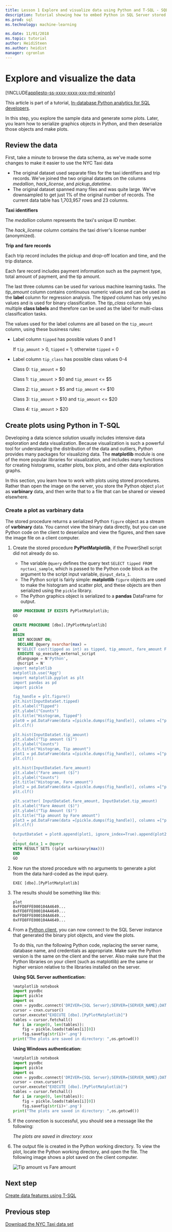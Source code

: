 ```yaml
---
title: Lesson 1 Explore and visualize data using Python and T-SQL - SQL Server Machine Learning
description: Tutorial showing how to embed Python in SQL Server stored procedures and T-SQL functions 
ms.prod: sql
ms.technology: machine-learning

ms.date: 11/01/2018  
ms.topic: tutorial
author: HeidiSteen
ms.author: heidist
manager: cgronlun
---
```

# Explore and visualize the data
[!INCLUDE[appliesto-ss-xxxx-xxxx-xxx-md-winonly](../../includes/appliesto-ss-xxxx-xxxx-xxx-md-winonly.md)]

This article is part of a tutorial, [In-database Python analytics for SQL developers](sqldev-in-database-python-for-sql-developers.md). 

In this step, you explore the sample data and generate some plots. Later, you learn how to serialize graphics objects in Python, and then deserialize those objects and make plots.

## Review the data

First, take a minute to browse the data schema, as we've made some changes to make it easier to use the NYC Taxi data

+ The original dataset used separate files for the taxi identifiers and trip records. We've joined the two original datasets on the columns _medallion_, _hack_license_, and _pickup_datetime_.  
+ The original dataset spanned many files and was quite large. We've downsampled to get just 1% of the original number of records. The current data table has 1,703,957 rows and 23 columns.

**Taxi identifiers**

The _medallion_ column represents the taxi's unique ID number.

The _hack_license_ column contains the taxi driver's license number (anonymized).

**Trip and fare records**

Each trip record includes the pickup and drop-off location and time, and the trip distance.

Each fare record includes payment information such as the payment type, total amount of payment, and the tip amount.

The last three columns can be used for various machine learning tasks.  The _tip_amount_ column contains continuous numeric values and can be used as the **label** column for regression analysis. The _tipped_ column has only yes/no values and is used for binary classification. The _tip_class_ column has multiple **class labels** and therefore can be used as the label for multi-class classification tasks.

The values used for the label columns are all based on the `tip_amount` column, using these business rules:

+ Label column `tipped` has possible values 0 and 1

    If `tip_amount` > 0, `tipped` = 1; otherwise `tipped` = 0

+ Label column `tip_class` has possible class values 0-4

    Class 0: `tip_amount` = $0

    Class 1: `tip_amount` > $0 and `tip_amount` <= $5
    
    Class 2: `tip_amount` > $5 and `tip_amount` <= $10
    
    Class 3: `tip_amount` > $10 and `tip_amount` <= $20
    
    Class 4: `tip_amount` > $20

## Create plots using Python in T-SQL

Developing a data science solution usually includes intensive data exploration and data visualization. Because visualization is such a powerful tool for understanding the distribution of the data and outliers, Python provides many packages for visualizing data. The **matplotlib** module is one of the more popular libraries for visualization, and includes many functions for creating histograms, scatter plots, box plots, and other data exploration graphs.

In this section, you learn how to work with plots using stored procedures. Rather than open the image on the server, you store the Python object  `plot` as **varbinary** data, and then write that to a file that can be shared or viewed elsewhere.

### Create a plot as varbinary data

The stored procedure returns a serialized Python `figure` object as a stream of **varbinary** data. You cannot view the binary data directly, but you can use Python code on the client to deserialize and view the figures, and then save the image file on a client computer.

1. Create the stored procedure **PyPlotMatplotlib**, if the PowerShell script did not already do so.

    - The variable `@query` defines the query text `SELECT tipped FROM nyctaxi_sample`, which is passed to the Python code block as the argument to the script input variable, `@input_data_1`.
    - The Python script is fairly simple: **matplotlib** `figure` objects are used to make the histogram and scatter plot, and these objects are then serialized using the `pickle` library.
    - The Python graphics object is serialized to a **pandas** DataFrame for output.
  
    ```SQL
    DROP PROCEDURE IF EXISTS PyPlotMatplotlib;
    GO

	CREATE PROCEDURE [dbo].[PyPlotMatplotlib]
	AS
	BEGIN
      SET NOCOUNT ON;
      DECLARE @query nvarchar(max) =
      N'SELECT cast(tipped as int) as tipped, tip_amount, fare_amount FROM [dbo].[nyctaxi_sample]'
	  EXECUTE sp_execute_external_script
	  @language = N'Python',
      @script = N'
	import matplotlib
	matplotlib.use("Agg")
	import matplotlib.pyplot as plt
	import pandas as pd
	import pickle

	fig_handle = plt.figure()
	plt.hist(InputDataSet.tipped)
	plt.xlabel("Tipped")
	plt.ylabel("Counts")
	plt.title("Histogram, Tipped")
	plot0 = pd.DataFrame(data =[pickle.dumps(fig_handle)], columns =["plot"])
	plt.clf()

	plt.hist(InputDataSet.tip_amount)
	plt.xlabel("Tip amount ($)")
	plt.ylabel("Counts")
	plt.title("Histogram, Tip amount")
	plot1 = pd.DataFrame(data =[pickle.dumps(fig_handle)], columns =["plot"])
	plt.clf()

	plt.hist(InputDataSet.fare_amount)
	plt.xlabel("Fare amount ($)")
	plt.ylabel("Counts")
	plt.title("Histogram, Fare amount")
	plot2 = pd.DataFrame(data =[pickle.dumps(fig_handle)], columns =["plot"])
	plt.clf()

	plt.scatter( InputDataSet.fare_amount, InputDataSet.tip_amount)
	plt.xlabel("Fare Amount ($)")
	plt.ylabel("Tip Amount ($)")
	plt.title("Tip amount by Fare amount")
	plot3 = pd.DataFrame(data =[pickle.dumps(fig_handle)], columns =["plot"])
	plt.clf()

	OutputDataSet = plot0.append(plot1, ignore_index=True).append(plot2, ignore_index=True).append(plot3, ignore_index=True)
	',
    @input_data_1 = @query
	WITH RESULT SETS ((plot varbinary(max)))
	END
	GO
    ```

2. Now run the stored procedure with no arguments to generate a plot from the data hard-coded as the input query.

    ```
    EXEC [dbo].[PyPlotMatplotlib]
    ```

3. The results should be something like this:
  
	```
    plot
    0xFFD8FFE000104A4649...
	0xFFD8FFE000104A4649...
	0xFFD8FFE000104A4649...
	0xFFD8FFE000104A4649...
    ```

  
4. From a [Python client](../python/setup-python-client-tools-sql.md), you can now connect to the SQL Server instance that generated the binary plot objects, and view the plots. 

    To do this, run the following Python code, replacing the server name, database name, and credentials as appropriate. Make sure the Python version is the same on the client and the server. Also make sure that the Python libraries on your client (such as matplotlib) are the same or higher version relative to the libraries installed on the server.
  
    **Using SQL Server authentication:**
    
    ```python
    %matplotlib notebook
    import pyodbc
    import pickle
    import os
    cnxn = pyodbc.connect('DRIVER={SQL Server};SERVER={SERVER_NAME};DATABASE={DB_NAME};UID={USER_NAME};PWD={PASSWORD}')
    cursor = cnxn.cursor()
    cursor.execute("EXECUTE [dbo].[PyPlotMatplotlib]")
    tables = cursor.fetchall()
    for i in range(0, len(tables)):
        fig = pickle.loads(tables[i][0])
        fig.savefig(str(i)+'.png')
    print("The plots are saved in directory: ",os.getcwd())
    ```

    **Using Windows authentication:**

    ```python
    %matplotlib notebook
    import pyodbc
    import pickle
    import os
    cnxn = pyodbc.connect('DRIVER={SQL Server};SERVER={SERVER_NAME};DATABASE={DB_NAME};Trusted_Connection=True;')
    cursor = cnxn.cursor()
    cursor.execute("EXECUTE [dbo].[PyPlotMatplotlib]")
    tables = cursor.fetchall()
    for i in range(0, len(tables)):
        fig = pickle.loads(tables[i][0])
        fig.savefig(str(i)+'.png')
    print("The plots are saved in directory: ",os.getcwd())
    ```

5.  If the connection is successful, you should see a message like the following:
  
	*The plots are saved in directory: xxxx*
  
6.  The output file is created in the Python working directory. To view the plot, locate the Python working directory, and open the file. The following image shows a plot saved on the client computer.
  
    ![Tip amount vs Fare amount](media/sqldev-python-sample-plot.png "Tip amount vs Fare amount") 

## Next step

[Create data features using T-SQL](sqldev-py5-train-and-save-a-model-using-t-sql.md)

## Previous step

[Download the NYC Taxi data set](demo-data-nyctaxi-in-sql.md)

